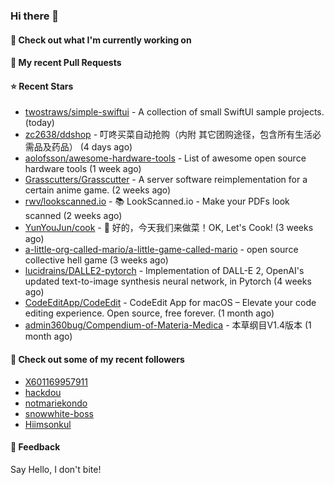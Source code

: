 ### Hi there 👋

#### 👷 Check out what I'm currently working on

#### 🔨 My recent Pull Requests


#### ⭐ Recent Stars

- [twostraws/simple-swiftui](https://github.com/twostraws/simple-swiftui) - A collection of small SwiftUI sample projects. (today)
- [zc2638/ddshop](https://github.com/zc2638/ddshop) - 叮咚买菜自动抢购（内附 其它团购途径，包含所有生活必需品及药品） (4 days ago)
- [aolofsson/awesome-hardware-tools](https://github.com/aolofsson/awesome-hardware-tools) - List of awesome open source hardware tools (1 week ago)
- [Grasscutters/Grasscutter](https://github.com/Grasscutters/Grasscutter) - A server software reimplementation for a certain anime game. (2 weeks ago)
- [rwv/lookscanned.io](https://github.com/rwv/lookscanned.io) - 📚 LookScanned.io - Make your PDFs look scanned (2 weeks ago)
- [YunYouJun/cook](https://github.com/YunYouJun/cook) - 🍲 好的，今天我们来做菜！OK, Let&#39;s Cook! (3 weeks ago)
- [a-little-org-called-mario/a-little-game-called-mario](https://github.com/a-little-org-called-mario/a-little-game-called-mario) - open source collective hell game (3 weeks ago)
- [lucidrains/DALLE2-pytorch](https://github.com/lucidrains/DALLE2-pytorch) - Implementation of DALL-E 2, OpenAI&#39;s updated text-to-image synthesis neural network,  in Pytorch (4 weeks ago)
- [CodeEditApp/CodeEdit](https://github.com/CodeEditApp/CodeEdit) - CodeEdit App for macOS – Elevate your code editing experience. Open source, free forever. (1 month ago)
- [admin360bug/Compendium-of-Materia-Medica](https://github.com/admin360bug/Compendium-of-Materia-Medica) - 本草纲目V1.4版本 (1 month ago)

#### 👯 Check out some of my recent followers

- [X601169957911](https://github.com/X601169957911)
- [hackdou](https://github.com/hackdou)
- [notmariekondo](https://github.com/notmariekondo)
- [snowwhite-boss](https://github.com/snowwhite-boss)
- [Hiimsonkul](https://github.com/Hiimsonkul)

#### 💬 Feedback

Say Hello, I don't bite!